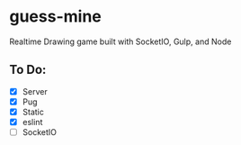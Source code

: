 # guess-mine
Realtime Drawing game built with SocketIO, Gulp, and Node

## To Do:

- [x] Server
- [x] Pug
- [x] Static
- [x] eslint
- [ ] SocketIO
